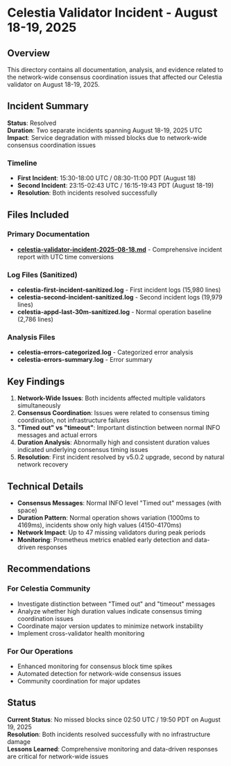 # Celestia Validator Incident - August 18-19, 2025

## Overview

This directory contains all documentation, analysis, and evidence related to the network-wide consensus coordination issues that affected our Celestia validator on August 18-19, 2025.

## Incident Summary

**Status**: Resolved  
**Duration**: Two separate incidents spanning August 18-19, 2025 UTC  
**Impact**: Service degradation with missed blocks due to network-wide consensus coordination issues  

### Timeline
- **First Incident**: 15:30-18:00 UTC / 08:30-11:00 PDT (August 18)
- **Second Incident**: 23:15-02:43 UTC / 16:15-19:43 PDT (August 18-19)
- **Resolution**: Both incidents resolved successfully

## Files Included

### Primary Documentation
- **[celestia-validator-incident-2025-08-18.md](celestia-validator-incident-2025-08-18.md)** - Comprehensive incident report with UTC time conversions

### Log Files (Sanitized)
- **celestia-first-incident-sanitized.log** - First incident logs (15,980 lines)
- **celestia-second-incident-sanitized.log** - Second incident logs (19,979 lines)
- **celestia-appd-last-30m-sanitized.log** - Normal operation baseline (2,786 lines)

### Analysis Files
- **celestia-errors-categorized.log** - Categorized error analysis
- **celestia-errors-summary.log** - Error summary

## Key Findings

1. **Network-Wide Issues**: Both incidents affected multiple validators simultaneously
2. **Consensus Coordination**: Issues were related to consensus timing coordination, not infrastructure failures
3. **"Timed out" vs "timeout"**: Important distinction between normal INFO messages and actual errors
4. **Duration Analysis**: Abnormally high and consistent duration values indicated underlying consensus timing issues
5. **Resolution**: First incident resolved by v5.0.2 upgrade, second by natural network recovery

## Technical Details

- **Consensus Messages**: Normal INFO level "Timed out" messages (with space)
- **Duration Pattern**: Normal operation shows variation (1000ms to 4169ms), incidents show only high values (4150-4170ms)
- **Network Impact**: Up to 47 missing validators during peak periods
- **Monitoring**: Prometheus metrics enabled early detection and data-driven responses

## Recommendations

### For Celestia Community
- Investigate distinction between "Timed out" and "timeout" messages
- Analyze whether high duration values indicate consensus timing coordination issues
- Coordinate major version updates to minimize network instability
- Implement cross-validator health monitoring

### For Our Operations
- Enhanced monitoring for consensus block time spikes
- Automated detection for network-wide consensus issues
- Community coordination for major updates

## Status

**Current Status**: No missed blocks since 02:50 UTC / 19:50 PDT on August 19, 2025  
**Resolution**: Both incidents resolved successfully with no infrastructure damage  
**Lessons Learned**: Comprehensive monitoring and data-driven responses are critical for network-wide issues
